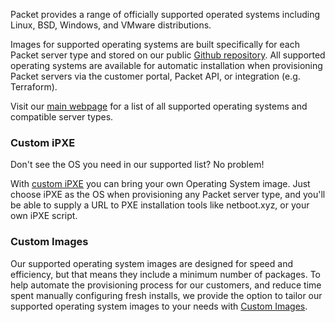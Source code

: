 <!--<meta>
{
    "title":"Overview",
    "description":"Learn more about operating systems at Packet",
    "tag":["Operating Systems"]
}
</meta>-->

Packet provides a range of officially supported operated systems including Linux, BSD, Windows, and VMware distributions.

Images for supported operating systems are built specifically for each Packet server type and stored on our public [Github repository](https://github.com/packethost/packet-images). All supported operating systems are available for automatic installation when provisioning Packet servers via the customer portal, Packet API, or integration (e.g. Terraform). 

Visit our [main webpage](https://www.packet.com/developers/os-compability/) for a list of all supported operating systems and compatible server types.

### Custom iPXE
Don't see the OS you need in our supported list? No problem! 

With [custom iPXE](products\03-servers\04-operating-systems\02-custom-ipxe.md) you can bring your own Operating System image. Just choose iPXE as the OS when provisioning any Packet server type, and you'll be able to supply a URL to PXE installation tools like netboot.xyz, or your own iPXE script.

### Custom Images
Our supported operating system images are designed for speed and efficiency, but that means they include a minimum number of packages. To help automate the provisioning process for our customers, and reduce time spent manually configuring fresh installs, we provide the option to tailor our supported operating system images to your needs with [Custom Images](products\03-servers\04-operating-systems\03-custom-images.md).
